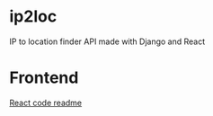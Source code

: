 # ip2loc
IP to location finder API made with Django and React

# Frontend
[React code readme](https://github.com/monish-achari/ip2loc/blob/main/ip-location/README.md)